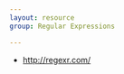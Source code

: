 ```yaml
---
layout: resource
group: Regular Expressions

---
```

<!-- General resources go here -->
- <http://regexr.com/>

<!-- ####Core -->

<!-- ####Intermediate -->

<!-- ####Advanced -->

<!-- ####Jedi -->
